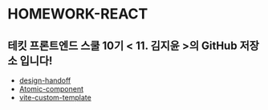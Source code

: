 # HOMEWORK-REACT
## 테킷 프론트엔드 스쿨 10기 < 11. 김지윤 >의 GitHub 저장소 입니다!

- [design-handoff](ttps://github.com/Yooniverse42/homework-react/tree/main/design-handoff])
- [Atomic-component](https://github.com/Yooniverse42/homework-react/tree/main/vite-project)
- [vite-custom-template](https://github.com/Yooniverse42/homework-react/tree/main/vite-custom-template)